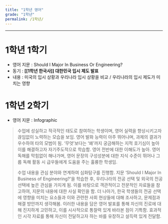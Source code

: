 ```yaml
---
title: "1학년 영어"
grade: "1학년"
permalink: /1학년/
---
```


---

# 1학년 1학기

- 영어 지문 : Should I Major In Business Or Engineering?
- 동기 : **[[1학년 한국사]] 대한민국 입시 제도 발표**
- 내용 : 미국의 입시 상황과 우리나라 입시 상황을 비교 / 우리나라의 입시 제도가 미치는 영향

# 1학년 2학기

- 영어 지문 : Infographic

> 수업에 성실하고 적극적인 태도로 참여하는 학생이며, 영어 실력을 향상시키고자 끊임없이 노력하는 모습을 보임. 영어 발화 능력이 아주 뛰어나며, 과제의 결과가 우수하여 타의 모범이 됨. ‘무엇’보다는 ‘왜’까지 궁금해하는 지적 호기심이 높아 이를 해결하고자 자기주도적으로 학습함. 영어 전반에 대한 이해도가 높아. 영어 독해를 막힘없이 해나가며, 영어 문장의 구성성분에 대한 지식 수준이 뛰어나 그룹 독해 활동 시 급우들에게 도움을 주는 훌륭한 학생임.
>
> 수업 내용을 관심 분야와 연계하여 심화탐구를 진행함. 지문 ‘Should I Major In Business of Engineering?’을 학습한 후, 우리나라의 전공 선택 및 외국의 전공 선택에 높은 관심을 가지게 됨. 이를 바탕으로 객관적이고 전문적인 자료들을 참고하여, 지문의 내용에 대한 사실 확인을 함. 더 나아가, 한국 학생들의 전공 선택에 영향을 미치는 요소들과 이와 관련한 사회 현상들에 대해 조사하고, 문제점과 해결 방안까지 생각해봄. 이러한 내용을 담은 영어 발표를 통해 자신의 진로에 대해 진지하게 고민하고, 이를 시사적으로 통찰력 있게 바라본 점이 기특함. 효과적인 시각 자료를 통해 자신이 전달하고자 하는 바를 유창하고 설득력 있게 전달함.
